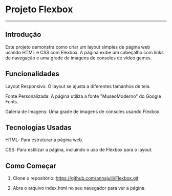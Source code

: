 # Projeto Flexbox
---
## Introdução
Este projeto demonstra como criar um layout simples de página web usando HTML e CSS com Flexbox. A página exibe um cabeçalho com links de navegação e uma grade de imagens de consoles de vídeo games.

## Funcionalidades
Layout Responsivo: O layout se ajusta a diferentes tamanhos de tela.

Fonte Personalizada: A página utiliza a fonte "MuseoModerno" do Google Fonts.

Galeria de Imagens: Uma grade de imagens de consoles usando Flexbox.

## Tecnologias Usadas
HTML: Para estruturar a página web.

CSS: Para estilizar a página, incluindo o uso de Flexbox para o layout.

## Como Começar
1. Clone o repositório:
https://github.com/annajulli/Flexbox.git

2. Abra o arquivo index.html no seu navegador para ver a página.



